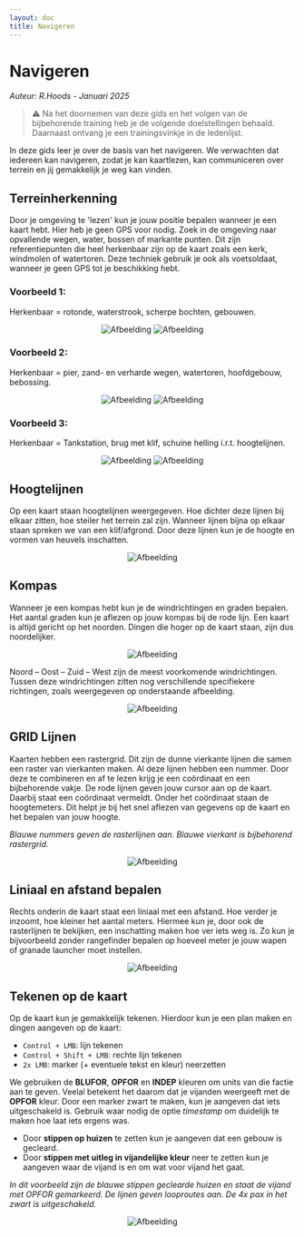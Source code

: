 ```yaml
---
layout: doc
title: Navigeren
---
```


# Navigeren
_Auteur: R.Hoods - Januari 2025_

> ⚠️ Na het doornemen van deze gids en het volgen van de bijbehorende training heb je de volgende doelstellingen behaald. Daarnaast ontvang je een trainingsvinkje in de ledenlijst.

In deze gids leer je over de basis van het navigeren. We verwachten dat iedereen kan navigeren, zodat je kan kaartlezen, kan communiceren over terrein en jij gemakkelijk je weg kan vinden.

## Terreinherkenning
Door je omgeving te 'lezen' kun je jouw positie bepalen wanneer je een kaart hebt. Hier heb je geen GPS voor nodig. Zoek in de omgeving naar opvallende wegen, water, bossen of markante punten. Dit zijn referentiepunten die heel herkenbaar zijn op de kaart zoals een kerk, windmolen of watertoren. Deze techniek gebruik je ook als voetsoldaat, wanneer je geen GPS tot je beschikking hebt.

### Voorbeeld 1:  
Herkenbaar = rotonde, waterstrook, scherpe bochten, gebouwen.  
<p align="center">
  <img src="/2_basisvaardigheden/2_2_navigeren/imgnav1.jpg" alt="Afbeelding" />
  <img src="/2_basisvaardigheden/2_2_navigeren/imgnav2.jpg" alt="Afbeelding" />
</p>

### Voorbeeld 2:
Herkenbaar = pier, zand- en verharde wegen, watertoren, hoofdgebouw, bebossing.
<p align="center">
  <img src="/2_basisvaardigheden/2_2_navigeren/imgnav3.jpg" alt="Afbeelding" />
  <img src="/2_basisvaardigheden/2_2_navigeren/imgnav4.jpg" alt="Afbeelding" />
</p>

### Voorbeeld 3:
Herkenbaar = Tankstation, brug met klif, schuine helling i.r.t. hoogtelijnen.
<p align="center">
  <img src="/2_basisvaardigheden/2_2_navigeren/imgnav5.jpg" alt="Afbeelding" />
  <img src="/2_basisvaardigheden/2_2_navigeren/imgnav6.jpg" alt="Afbeelding" />
</p>

## Hoogtelijnen
Op een kaart staan hoogtelijnen weergegeven. Hoe dichter deze lijnen bij elkaar zitten, hoe steiler het terrein zal zijn. Wanneer lijnen bijna op elkaar staan spreken we van een klif/afgrond. Door deze lijnen kun je de hoogte en vormen van heuvels inschatten.

<p align="center">
    <img src="/2_basisvaardigheden/2_2_navigeren/imgnav8.png" alt="Afbeelding" />
</p>

## Kompas
Wanneer je een kompas hebt kun je de windrichtingen en graden bepalen. Het aantal graden kun je aflezen op jouw kompas bij de rode lijn. Een kaart is altijd gericht op het noorden. Dingen die hoger op de kaart staan, zijn dus noordelijker.

<p align="center">
    <img src="/2_basisvaardigheden/2_2_navigeren/imgnav10.png" alt="Afbeelding" />
</p>

Noord – Oost – Zuid – West zijn de meest voorkomende windrichtingen. Tussen deze windrichtingen zitten nog verschillende specifiekere richtingen, zoals weergegeven op onderstaande afbeelding. 

<p align="center">
    <img src="/2_basisvaardigheden/2_2_navigeren/imgnav7.jpg" alt="Afbeelding" />
</p>

## GRID Lijnen
Kaarten hebben een rastergrid. Dit zijn de dunne vierkante lijnen die samen een raster van vierkanten maken. Al deze lijnen hebben een nummer. Door deze te combineren en af te lezen krijg je een coördinaat en een bijbehorende vakje. De rode lijnen geven jouw cursor aan op de kaart. Daarbij staat een coördinaat vermeldt. Onder het coördinaat staan de hoogtemeters. Dit helpt je bij het snel aflezen van gegevens op de kaart en het bepalen van jouw hoogte.

*Blauwe nummers geven de rasterlijnen aan. Blauwe vierkant is bijbehorend rastergrid.*
<p align="center">
    <img src="/2_basisvaardigheden/2_2_navigeren/imgnav9.jpg" alt="Afbeelding" />
</p>

## Liniaal en afstand bepalen
Rechts onderin de kaart staat een liniaal met een afstand. Hoe verder je inzoomt, hoe kleiner het aantal meters. Hiermee kun je, door ook de rasterlijnen te bekijken, een inschatting maken hoe ver iets weg is. Zo kun je bijvoorbeeld zonder rangefinder bepalen op hoeveel meter je jouw wapen of granade launcher moet instellen.

<p align="center">
    <img src="/2_basisvaardigheden/2_2_navigeren/imgnav11.png" alt="Afbeelding" />
</p>

## Tekenen op de kaart

Op de kaart kun je gemakkelijk tekenen. Hierdoor kun je een plan maken en dingen aangeven op de kaart:  

- `Control + LMB`: lijn tekenen  
- `Control + Shift + LMB`: rechte lijn tekenen  
- `2x LMB`: marker (+ eventuele tekst en kleur) neerzetten  

We gebruiken de **BLUFOR**, **OPFOR** en **INDEP** kleuren om units van die factie aan te geven. Veelal betekent het daarom dat je vijanden weergeeft met de **OPFOR** kleur. Door een marker zwart te maken, kun je aangeven dat iets uitgeschakeld is. Gebruik waar nodig de optie *timestamp* om duidelijk te maken hoe laat iets ergens was.  

- Door **stippen op huizen** te zetten kun je aangeven dat een gebouw is gecleard.  
- Door **stippen met uitleg in vijandelijke kleur** neer te zetten kun je aangeven waar de vijand is en om wat voor vijand het gaat.  

*In dit voorbeeld zijn de blauwe stippen geclearde huizen en staat de vijand met OPFOR gemarkeerd. De lijnen geven looproutes aan. De 4x pax in het zwart is uitgeschakeld.*
<p align="center">
    <img src="/2_basisvaardigheden/2_2_navigeren/imgnav12.png" alt="Afbeelding" />
</p>